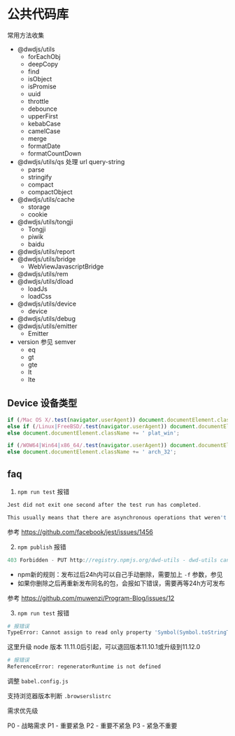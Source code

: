 # 公共代码库

常用方法收集

- @dwdjs/utils
  - forEachObj
  - deepCopy
  - find
  - isObject
  - isPromise
  - uuid
  - throttle
  - debounce
  - upperFirst
  - kebabCase
  - camelCase
  - merge
  - formatDate
  - formatCountDown
- @dwdjs/utils/qs 处理 url query-string
  - parse
  - stringify
  - compact
  - compactObject
- @dwdjs/utils/cache
  - storage
  - cookie
- @dwdjs/utils/tongji
  - Tongji
  - piwik
  - baidu
- @dwdjs/utils/report
- @dwdjs/utils/bridge
  - WebViewJavascriptBridge
- @dwdjs/utils/rem
- @dwdjs/utils/dload
  - loadJs
  - loadCss
- @dwdjs/utils/device
  - device
- @dwdjs/utils/debug
- @dwdjs/utils/emitter
  - Emitter
- version 参见 semver
  - eq
  - gt
  - gte
  - lt
  - lte

## Device 设备类型

```js
if (/Mac OS X/.test(navigator.userAgent)) document.documentElement.className += ' plat_osx';
else if (/Linux|FreeBSD/.test(navigator.userAgent)) document.documentElement.className += ' plat_linux';
else document.documentElement.className += ' plat_win';

if (/WOW64|Win64|x86_64/.test(navigator.userAgent)) document.documentElement.className += ' arch_64';
else document.documentElement.className += ' arch_32';
```

## faq

1. `npm run test` 报错

```js
Jest did not exit one second after the test run has completed.

This usually means that there are asynchronous operations that weren't stopped in your tests. Consider running Jest with `--detectOpenHandles` to troubleshoot this issue.
```

参考 https://github.com/facebook/jest/issues/1456

2. `npm publish` 报错

```js
403 Forbidden - PUT http://registry.npmjs.org/dwd-utils - dwd-utils cannot be republished until 24 hours have passed.
```

- npm新的规则：发布过后24h内可以自己手动删除，需要加上 `-f` 参数，参见
- 如果你删除之后再重新发布同名的包，会报如下错误，需要再等24h方可发布

参考 https://github.com/muwenzi/Program-Blog/issues/12

3. `npm run test` 报错

```bash
# 报错误
TypeError: Cannot assign to read only property 'Symbol(Symbol.toStringTag)' of object '#<process>'
```

这里升级 node 版本 11.11.0后引起，可以退回版本11.10.1或升级到11.12.0

```bash
# 报错误
ReferenceError: regeneratorRuntime is not defined
```

调整 `babel.config.js`

支持浏览器版本判断 `.browserslistrc`

需求优先级

P0 - 战略需求
P1 - 重要紧急
P2 - 重要不紧急
P3 - 紧急不重要
